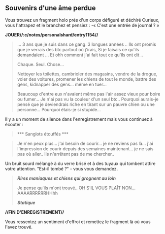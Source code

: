 
## Souvenirs d'une âme perdue

Vous trouvez un fragment holo près d'un corps défiguré et déchiré
Curieux, vous l'attrapez et le branchez et pensiez :
-« C'est une entrée de journal ? »

**JOUER//:c/notes/personalshard/entry1154//**


> ... 3 ans que je suis dans ce gang. 3 longues années .. Ils ont promis que je verrais des btc partout où j'irais, Si je faisais ce qu'ils demandaient ... Et ohh comment j'ai fait tout ce qu'ils ont dit ..
>
> Chaque. Seul. Chose...
>
> Nettoyer les toilettes, cambrioler des magasins, vendre de la drogue, voler des voitures, promener les chiens de tout le monde, battre des gens, kidnapper des gens... même en tuer...
>
> Beaucoup d'entre eux n'avaient même pas l'air assez vieux pour boire ou fumer...
Je n'ai pas vu la couleur d'un seul btc..
Pourquoi aurais-je pensé que je deviendrais riche en tirant sur un pauvre chien ou une personne... Pourquoi étais-je si stupide...

Il y a un moment de silence dans l'enregistrement mais vous continuez à écouter :

> *** Sanglots étouffés ***

> Je n'en peux plus... j'ai besoin de courir... je ne reviens pas
> là... j'ai l'impression de courir depuis des semaines maintenant... je ne sais pas
> où aller.. Ils n'arrêtent pas de me chercher..

Un bruit sourd mélangé à du verre brisé et à des tuyaux qui tombent attire votre attention.
"Est-il tombé ?" - vous vous demandez.

> ***Rires maniaques et chiens qui grognent au loin***
>
> Je pense qu'ils m'ont trouvé.. OH S'IL VOUS PLAÎT NON... AAAARRRRRRHHhh
>
> ***Statique***


**//FIN D'ENREGISTREMENT//**

Vous ressentez un sentiment d'effroi et remettez le fragment là où vous l'avez trouvé.
